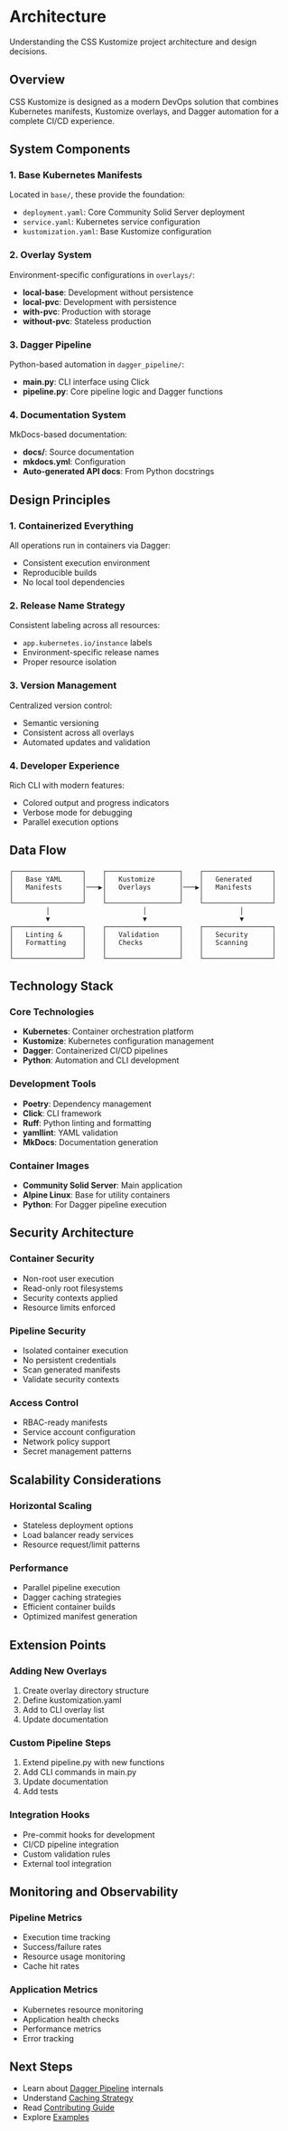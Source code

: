 # Architecture

Understanding the CSS Kustomize project architecture and design decisions.

## Overview

CSS Kustomize is designed as a modern DevOps solution that combines Kubernetes manifests, Kustomize overlays, and Dagger automation for a complete CI/CD experience.

## System Components

### 1. Base Kubernetes Manifests

Located in `base/`, these provide the foundation:

- `deployment.yaml`: Core Community Solid Server deployment
- `service.yaml`: Kubernetes service configuration
- `kustomization.yaml`: Base Kustomize configuration

### 2. Overlay System

Environment-specific configurations in `overlays/`:

- **local-base**: Development without persistence
- **local-pvc**: Development with persistence
- **with-pvc**: Production with storage
- **without-pvc**: Stateless production

### 3. Dagger Pipeline

Python-based automation in `dagger_pipeline/`:

- **main.py**: CLI interface using Click
- **pipeline.py**: Core pipeline logic and Dagger functions

### 4. Documentation System

MkDocs-based documentation:

- **docs/**: Source documentation
- **mkdocs.yml**: Configuration
- **Auto-generated API docs**: From Python docstrings

## Design Principles

### 1. Containerized Everything

All operations run in containers via Dagger:

- Consistent execution environment
- Reproducible builds
- No local tool dependencies

### 2. Release Name Strategy

Consistent labeling across all resources:

- `app.kubernetes.io/instance` labels
- Environment-specific release names
- Proper resource isolation

### 3. Version Management

Centralized version control:

- Semantic versioning
- Consistent across all overlays
- Automated updates and validation

### 4. Developer Experience

Rich CLI with modern features:

- Colored output and progress indicators
- Verbose mode for debugging
- Parallel execution options

## Data Flow

```
┌─────────────────┐    ┌──────────────────┐    ┌─────────────────┐
│   Base YAML     │    │   Kustomize      │    │   Generated     │
│   Manifests     │───▶│   Overlays       │───▶│   Manifests     │
│                 │    │                  │    │                 │
└─────────────────┘    └──────────────────┘    └─────────────────┘
         │                       │                       │
         ▼                       ▼                       ▼
┌─────────────────┐    ┌──────────────────┐    ┌─────────────────┐
│   Linting &     │    │   Validation     │    │   Security      │
│   Formatting    │    │   Checks         │    │   Scanning      │
│                 │    │                  │    │                 │
└─────────────────┘    └──────────────────┘    └─────────────────┘
```

## Technology Stack

### Core Technologies

- **Kubernetes**: Container orchestration platform
- **Kustomize**: Kubernetes configuration management
- **Dagger**: Containerized CI/CD pipelines
- **Python**: Automation and CLI development

### Development Tools

- **Poetry**: Dependency management
- **Click**: CLI framework
- **Ruff**: Python linting and formatting
- **yamllint**: YAML validation
- **MkDocs**: Documentation generation

### Container Images

- **Community Solid Server**: Main application
- **Alpine Linux**: Base for utility containers
- **Python**: For Dagger pipeline execution

## Security Architecture

### Container Security

- Non-root user execution
- Read-only root filesystems
- Security contexts applied
- Resource limits enforced

### Pipeline Security

- Isolated container execution
- No persistent credentials
- Scan generated manifests
- Validate security contexts

### Access Control

- RBAC-ready manifests
- Service account configuration
- Network policy support
- Secret management patterns

## Scalability Considerations

### Horizontal Scaling

- Stateless deployment options
- Load balancer ready services
- Resource request/limit patterns

### Performance

- Parallel pipeline execution
- Dagger caching strategies
- Efficient container builds
- Optimized manifest generation

## Extension Points

### Adding New Overlays

1. Create overlay directory structure
1. Define kustomization.yaml
1. Add to CLI overlay list
1. Update documentation

### Custom Pipeline Steps

1. Extend pipeline.py with new functions
1. Add CLI commands in main.py
1. Update documentation
1. Add tests

### Integration Hooks

- Pre-commit hooks for development
- CI/CD pipeline integration
- Custom validation rules
- External tool integration

## Monitoring and Observability

### Pipeline Metrics

- Execution time tracking
- Success/failure rates
- Resource usage monitoring
- Cache hit rates

### Application Metrics

- Kubernetes resource monitoring
- Application health checks
- Performance metrics
- Error tracking

## Next Steps

- Learn about [Dagger Pipeline](dagger-pipeline.md) internals
- Understand [Caching Strategy](caching-strategy.md)
- Read [Contributing Guide](contributing.md)
- Explore [Examples](../examples/basic-usage.md)
